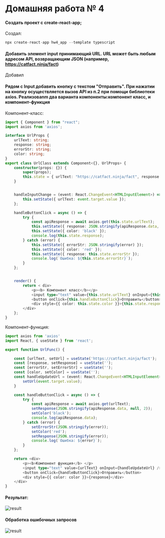 # Домашняя работа № 4
####  Создать проект с create-react-app;
Создал:
```ts
npx create-react-app hw4_app --template typescript
```
#### Добавить элемент input принимающий URL. URL может быть любым адресом API, возвращающим JSON (например, https://catfact.ninja/fact)
Добавил
#### Рядом с Input добавить кнопку c текстом "Отправить". При нажатии на кнопку осуществляется вызов API из п.2 при помощи библиотеки axios. Реализоваnm два варианта компоненты:компонент класс, и компонент-функция

Компонент-класс:

```ts
import { Component } from "react";
import axios from 'axios';

interface UrlProps {
    urlText: string;
    response: string;
    errorStr: string;
    color: string;
}
export class UrlClass extends Component<{}, UrlProps> {
    constructor(props: {}) {
        super(props);
        this.state = { urlText: "https://catfact.ninja/fact", response: "", errorStr: "", color: 'black' };
    }


    handleInputChange = (event: React.ChangeEvent<HTMLInputElement>) => {
        this.setState({ urlText: event.target.value });
    };

    handleButtonClick = async () => {
        try {
            const apiResponse = await axios.get(this.state.urlText);
            this.setState({ response: JSON.stringify(apiResponse.data, null, 2) });
            this.setState({ color: 'black' });
            console.log(this.state.response);
        } catch (error) {
            this.setState({ errorStr: JSON.stringify(error) });
            this.setState({ color: 'red' });
            this.setState({ response: this.state.errorStr });
            console.log(`Ошибка: ${this.state.errorStr}`);
        }
    };


    render() {
        return < div>
            <p><b> Компонент класс</b></p>
            <input type="text" value={this.state.urlText} onInput={this.handleInputChange} />
            <button onClick={this.handleButtonClick}>Отправить</button>
            <div style={{ color: this.state.color }}>{this.state.response}</div>
        </div>
    };
}
```

Компонент-функция:

```ts
import axios from 'axios'
import React, { useState } from 'react';

export function UrlFunc() {

    const [urlText, setUrl] = useState('https://catfact.ninja/fact');
    const [response, setResponse] = useState('');
    const [errorStr, setErrorStr] = useState('');
    const [color, setColor] = useState('');
    const handleUpdateUrl = (event: React.ChangeEvent<HTMLInputElement>) => {
        setUrl(event.target.value);
    }

    const handleButtonClick = async () => {
        try {
            const apiResponse = await axios.get(urlText);
            setResponse(JSON.stringify(apiResponse.data, null, 2));
            setColor('black');
            console.log(apiResponse.data);
        } catch (error) {
            setErrorStr(JSON.stringify(error));
            setColor('red');
            setResponse(JSON.stringify(error));
            console.log(`Ошибка: ${error}`);
        }
    };

    return <div>
        <p><b>Компонент функция</b> </p>
        <input type="text" value={urlText} onInput={handleUpdateUrl} />
        <button onClick={handleButtonClick}>Отправить</button>
        <div style={{ color: color }}>{response}</div>
    </div>
}

```

#### Результат:

<image src="images/res.png" alt="result">

#### Обработка ошибочных запросов

<image src="images/err.png" alt="result">


